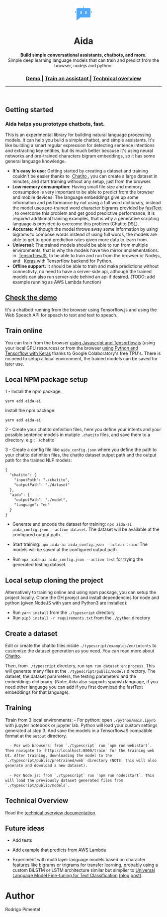 <p align="center">
  <a href="https://aida.dor.ai">
    <img alt="Aida" src="icon.png" width="60" />
  </a>
</p>
<h1 align="center">
  Aida
</h1>

<p align="center">
  <strong>Build simple conversational assistants, chatbots, and more.</strong><br>
  Simple deep learning language models that can train and predict from the browser, nodejs and python.
</p>

<h3 align="center">
  <a href="https://aida.dor.ai/demo">
    Demo
  </a> | 
  <a href="https://aida.dor.ai/train">
    Train an assistant
  </a> | 
  <a href="https://aida.dor.ai/overview">
    Technical overview
  </a>
</h3>

<hr />
<br/>

<div>
  <h2>Getting started</h2>

  <h3>Aida helps you prototype chatbots, fast.</h3>
  <p>
  This is an experimental library for building natural language processing models. It can help you build a simple chatbot, and simple assistants. It's like building a smart regular expression for detecting sentence intentions and extracting key entities, but its much better because it's using neural networks and pre-trained characters bigram embeddings, so it has some general language knowledge.
  </p>
  <ul>
      <li>
          <strong>It's easy to use:</strong> Getting started by creating a dataset and training couldn't be easier thanks to&nbsp;
          <a href="https://rodrigopivi.github.io/Chatito" target="_blank">
              Chatito
          </a>
          , you can create a large dataset in minutes, and start training without any setup, just from the browser.
      </li>
        <li>
          <strong>Low memory consumption:</strong> Having small file size and memory consumption is very important to be able to predict from the browser and mobile devices. The language embeddings give up some information and performance by not using a full word dictionary, instead the model uses pre-trained word character bigrams provided by
          <a href="https://fasttext.cc/" target="_blank">
              fastText
          </a>, to overcome this problem and get good predictive performance, it is required additional training examples, that is why a generative scripting language is provided to overcome this problem (Chatito DSL).
      </li>
      <li>
          <strong>Accurate:</strong> Although the model throws away some information by using bigrams to compose words instead of using full words, the models are able to get to good prediction rates given more data to learn from.
      </li>
      <li>
          <strong>Universal:</strong> The trained models should be able to run from multiple environments, that is why the
          models have two mirror implementations: in&nbsp;
          <a href="https://js.tensorflow.com/" target="_blank">
              TensorflowJS
          </a>
          &nbsp;to be able to train and run from the browser or Nodejs, and &nbsp;
          <a href="https://keras.io/" target="_blank">
              Keras
          </a> with Tensorflow backend for Python.
      </li>
      <li>
          <strong>Offline support:</strong> It should be able to train and make predictions without connectivty, no need to have a server-side api, although the trained models can also run server-side behind an api if desired. (TODO: add example running as AWS Lambda function)
      </li>
  </ul>
</div>

## [Check the demo](https://aida.dor.ai/demo)

It's a chatbott running from the browser using Tensorflow.js and using the Web Speech API for speach to text and text to speach.

## Train online

You can train from the browser [using Javascript and Tensorflow.js](https://aida.dor.ai/train) (using your local GPU resources) or from the browser [using Python and Tensorflow with Keras](https://colab.research.google.com/drive/1nzjxR7w2X99qlxjSD4pGOWksMLqK0eqZ) thanks to Google Colaboratory's free TPU's. There is no need to setup a local environment, the trained models can be saved for later use.


## Local NPM package setup

1 - Install the npm package:
```
yarn add aida-ai
```

Install the npm package:
```
yarn add aida-ai
```

2 - Create your chatito definition files, here you define your intents and your possible sentence models in mutiple `.chatito` files, and save them to a directory. e.g.: ´./chatito´

3 - Create a config file like `aida_config.json` where you define the path to your chatito definition files, the chatito dataset output path and the output path for the trained NLP models:
```
{
  "chatito": {
    "inputPath": "./chatito",
    "outputPath": "./dataset"
  },
  "aida": {
    "outputPath": "./model",
    "language": "en"
  }
}
```

  - Generate and encode the dataset for training: `npx aida-ai aida_config.json --action dataset`. The dataset will be available at the configured output path.

  - Start training: `npx aida-ai aida_config.json --action train`. The models will be saved at the configured output path.

  - Run `npx aida-ai aida_config.json --action test` for trying the generated testing dataset.

## Local setup cloning the project

Alternatively to training online and using npm package, you can setup the project locally. Clone the GH proejct and install dependencies for node and python (given NodeJS with yarn and Python3 are installed):

  - Run `yarn install` from the `./typescript` directory
  - Run `pip3 install -r requirements.txt` from the `./python` directory

## Create a dataset

Edit or create the chatito files inside `./typescript/examples/en/intents` to customize the dataset generation as you need. You can read more about [Chatito](https://rodrigopivi.github.io/Chatito).

Then, from `./typescript` directory, run `npm run dataset:en:process`. This will generate many files at the `./typescript/public/models` directory. The dataset, the dataset parameters, the testing parameters and the embeddings dictionary. (Note: Aida also supports spanish language, if you need other language you can add if you first download the fastText embeddings for that language).

## Training

Ttrain from 3 local environments:
      - For python: open `./python/main.ipynb` with jupyter notebook or jupyter lab. Python will load your custom settings generated at step 3. And save the models in a TensorflowJS compatible format at the `output` directory.

      - For web browsers: from `./typescript` run `npm run web:start`. Then navigate to `http://localhost:8000/train` for the training web UI. After training, downloading the model to the `./typescript/public/pretrained/web` directory (NOTE: this will also generate and download a new dataset).

      - For Node.js: from `./typescript` run `npm run node:start`. This will load the previously dataset generated files from `./typescript/public/models`.

## Technical Overview

Read the [technical overview documentation](https://aida.dor.ai/overview).

## Future ideas

- Add tests

- Add example that predicts from AWS Lambda

- Experiment with multi layer language models based on character features like bigrams or trigrams for transfer learning, probably using a custom BiLSTM or LSTM architecture similar but simplier to [Universal Language Model Fine-tuning for Text Classification](https://arxiv.org/abs/1801.06146) [(blog post)](http://nlp.fast.ai/classification/2018/05/15/introducting-ulmfit.html).

# Author
Rodrigo Pimentel
